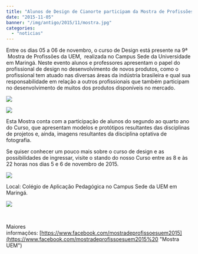 ```yaml
---
title: "Alunos de Design de Cianorte participam da Mostra de Profissões"
date: "2015-11-05"
banner: "/img/antigo/2015/11/mostra.jpg"
categories: 
  - "noticias"
---
```




Entre os dias 05 a 06 de novembro, o curso de Design está presente na 9ª  Mostra de Profissões da UEM,  realizada no Campus Sede da Universidade em Maringá. Neste evento alunos e professores apresentam o papel do profissional de design no desenvolvimento de novos produtos, como o profissional tem atuado nas diversas áreas da indústria brasileira e qual sua responsabilidade em relação a outros profissionais que também participam no desenvolvimento de muitos dos produtos disponíveis no mercado.

<!--more-->

![](/img/antigo/2015/11/mostra.jpg)

![](/img/antigo/2015/11/maringa-2.jpg)

Esta Mostra conta com a participação de alunos do segundo ao quarto ano do Curso, que apresentam modelos e protótipos resultantes das disciplinas de projetos e, ainda, imagens resultantes da disciplina optativa de fotografia.

Se quiser conhecer um pouco mais sobre o curso de design e as possibilidades de ingressar, visite o stando do nosso Curso entre as 8 e às 22 horas nos dias 5 e 6 de novembro de 2015.

![](/img/antigo/2015/11/foto-maringa.jpg)

Local: Colégio de Aplicação Pedagógica no Campus Sede da UEM em Maringá.

![](/img/antigo/2015/11/mostra2.png)

 

Maiores informações: [https://www.facebook.com/mostradeprofissoesuem2015](https://www.facebook.com/mostradeprofissoesuem2015%20 "Mostra UEM")
